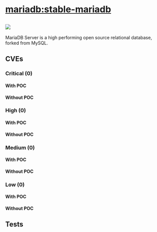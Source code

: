 # [mariadb:stable-mariadb](https://hub.docker.com/_/mariadb?tab=tags)
![](https://img.shields.io/static/v1?label=tag&message=stable-mariadb&color=blue)
---
<p>
MariaDB Server is a high performing open source relational database, forked from MySQL.
</p>

## CVEs
### Critical (0)
#### With POC

#### Without POC


### High (0)
#### With POC

#### Without POC


### Medium (0)
#### With POC

#### Without POC


### Low (0)
#### With POC

#### Without POC


## Tests
